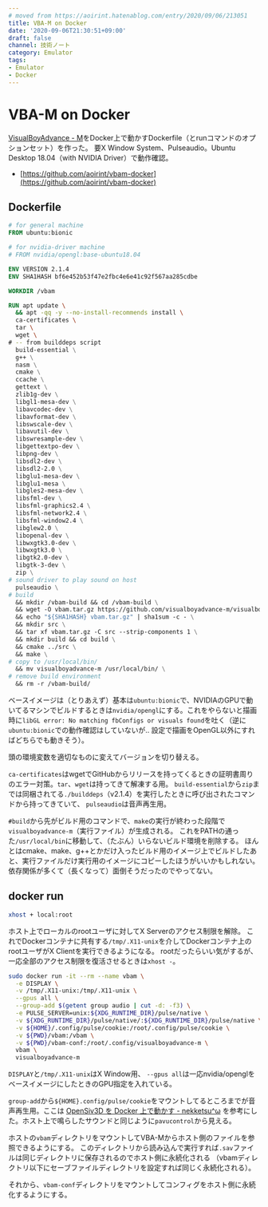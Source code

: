 ```yaml
---
# moved from https://aoirint.hatenablog.com/entry/2020/09/06/213051
title: VBA-M on Docker
date: '2020-09-06T21:30:51+09:00'
draft: false
channel: 技術ノート
category: Emulator
tags:
- Emulator
- Docker
---
```

# VBA-M on Docker

[VisualBoyAdvance - M](https://github.com/visualboyadvance-m/visualboyadvance-m)をDocker上で動かすDockerfile（とrunコマンドのオプションセット）を作った。
要X Window System、Pulseaudio。Ubuntu Desktop 18.04（with NVIDIA Driver）で動作確認。

- [https://github.com/aoirint/vbam-docker](https://github.com/aoirint/vbam-docker)

## Dockerfile

```dockerfile
# for general machine
FROM ubuntu:bionic

# for nvidia-driver machine
# FROM nvidia/opengl:base-ubuntu18.04

ENV VERSION 2.1.4
ENV SHA1HASH bf6e452b53f47e2fbc4e6e41c92f567aa285cdbe

WORKDIR /vbam

RUN apt update \
  && apt -qq -y --no-install-recommends install \
  ca-certificates \
  tar \
  wget \
# -- from builddeps script
  build-essential \
  g++ \
  nasm \
  cmake \
  ccache \
  gettext \
  zlib1g-dev \
  libgl1-mesa-dev \
  libavcodec-dev \
  libavformat-dev \
  libswscale-dev \
  libavutil-dev \
  libswresample-dev \
  libgettextpo-dev \
  libpng-dev \
  libsdl2-dev \
  libsdl2-2.0 \
  libglu1-mesa-dev \
  libglu1-mesa \
  libgles2-mesa-dev \
  libsfml-dev \
  libsfml-graphics2.4 \
  libsfml-network2.4 \
  libsfml-window2.4 \
  libglew2.0 \
  libopenal-dev \
  libwxgtk3.0-dev \
  libwxgtk3.0 \
  libgtk2.0-dev \
  libgtk-3-dev \
  zip \
# sound driver to play sound on host
  pulseaudio \
# build
  && mkdir /vbam-build && cd /vbam-build \
  && wget -O vbam.tar.gz https://github.com/visualboyadvance-m/visualboyadvance-m/archive/v${VERSION}.tar.gz \
  && echo "${SHA1HASH} vbam.tar.gz" | sha1sum -c - \
  && mkdir src \
  && tar xf vbam.tar.gz -C src --strip-components 1 \
  && mkdir build && cd build \
  && cmake ../src \
  && make \
# copy to /usr/local/bin/
  && mv visualboyadvance-m /usr/local/bin/ \
# remove build environment
  && rm -r /vbam-build/
```

ベースイメージは（とりあえず）基本は`ubuntu:bionic`で、NVIDIAのGPUで動いてるマシンでビルドするときは`nvidia/opengl`にする。これをやらないと描画時に`libGL error: No matching fbConfigs or visuals found`を吐く（逆に`ubuntu:bionic`での動作確認はしていないが.. 設定で描画をOpenGL以外にすればどちらでも動きそう）。

頭の環境変数を適切なものに変えてバージョンを切り替える。

`ca-certificates`はwgetでGitHubからリリースを持ってくるときの証明書周りのエラー対策。`tar`、`wget`は持ってきて解凍する用。
`build-essential`から`zip`までは同梱されてる`./builddeps`（v2.1.4）を実行したときに呼び出されたコマンドから持ってきていて、
`pulseaudio`は音声再生用。

`#build`から先がビルド用のコマンドで、`make`の実行が終わった段階で`visualboyadvance-m`（実行ファイル）が生成される。
これをPATHの通った`/usr/local/bin`に移動して、（たぶん）いらないビルド環境を削除する。
ほんとはcmake、make、g++とかだけ入ったビルド用のイメージ上でビルドしたあと、実行ファイルだけ実行用のイメージにコピーしたほうがいいかもしれない。
依存関係が多くて（長くなって）面倒そうだったのでやってない。

## docker run

```sh
xhost + local:root
```

ホスト上でローカルのrootユーザに対してX Serverのアクセス制限を解除。
これでDockerコンテナに共有する`/tmp/.X11-unix`を介してDockerコンテナ上のrootユーザがX Clientを実行できるようになる。
rootだったらいい気がするが、一応全部のアクセス制限を復活させるときは`xhost -`。


```sh
sudo docker run -it --rm --name vbam \
  -e DISPLAY \
  -v /tmp/.X11-unix:/tmp/.X11-unix \
  --gpus all \
  --group-add $(getent group audio | cut -d: -f3) \
  -e PULSE_SERVER=unix:${XDG_RUNTIME_DIR}/pulse/native \
  -v ${XDG_RUNTIME_DIR}/pulse/native/:${XDG_RUNTIME_DIR}/pulse/native \
  -v ${HOME}/.config/pulse/cookie:/root/.config/pulse/cookie \
  -v ${PWD}/vbam:/vbam \
  -v ${PWD}/vbam-conf:/root/.config/visualboyadvance-m \
  vbam \
  visualboyadvance-m
```

`DISPLAY`と`/tmp/.X11-unix`はX Window用、
`--gpus all`は一応nvidia/openglをベースイメージにしたときのGPU指定を入れている。

`group-add`から`${HOME}.config/pulse/cookie`をマウントしてるところまでが音声再生用。ここは [OpenSiv3D を Docker 上で動かす - nekketsu^ω](https://nekketsuuu.github.io/entries/2017/12/04/opensiv3d-on-docker.html) を参考にした。ホスト上で鳴らしたサウンドと同じように`pavucontrol`から見える。

ホストの`vbam`ディレクトリをマウントしてVBA-Mからホスト側のファイルを参照できるようにする。
このディレクトリから読み込んで実行すれば`.sav`ファイルは同じディレクトリに保存されるのでホスト側に永続化される
（vbamディレクトリ以下にセーブファイルディレクトリを設定すれば同じく永続化される）。

それから、`vbam-conf`ディレクトリをマウントしてコンフィグをホスト側に永続化するようにする。
